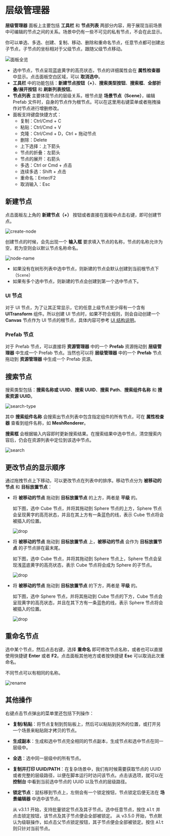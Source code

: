 # 层级管理器

**层级管理器** 面板上主要包括 **工具栏** 和 **节点列表** 两部分内容，用于展现当前场景中可编辑的节点之间的关系。场景中仍有一些不可见的私有节点，不会在此显示。

你可以单选、多选、创建、复制、移动、删除和重命名节点，任意节点都可创建出子节点，子节点的坐标相对于父级节点，跟随父级节点移动。

![面板全览](img/thumb.gif)

- 选中节点，节点呈现蓝底黄字的高亮状态，节点的详细属性会在 **属性检查器** 中显示。点击面板空白区域，可以 **取消选中**。
- **工具栏** 中的功能包括：**新建节点按钮（+）**、**搜索类型按钮**、**搜索框**、**全部折叠/展开按钮** 和 **刷新列表按钮**。
- **节点列表** 主要体现节点的层级关系，根节点是 **场景节点（Scene）**，编辑 Prefab 文件时，自身的节点作为根节点。可以在这里用右键菜单或者拖拽操作对节点进行增删修改。
- 面板支持键盘快捷方式：
    - 复制：Ctrl/Cmd + C
    - 粘贴：Ctrl/Cmd + V
    - 克隆：Ctrl/Cmd + D，Ctrl + 拖动节点
    - 删除：Delete
    - 上下选择：上下箭头
    - 节点的折叠：左箭头
    - 节点的展开：右箭头
    - 多选：Ctrl or Cmd + 点击
    - 连续多选：Shift + 点击
    - 重命名：Enter/F2
    - 取消输入：Esc

## 新建节点

点击面板左上角的 **新建节点（+）** 按钮或者直接在面板中点击右键，即可创建节点。

![create-node](img/create.png)

创建节点的时候，会先出现一个 **输入框** 要求填入节点的名称，节点的名称允许为空，若为空则会以默认节点名称命名。

![node-name](img/node-name.png)

- 如果没有在树形列表中选中节点，则新建的节点会默认创建到当前根节点下（`Scene`）
- 如果有多个选中节点，则新建的节点会创建到第一个选中节点下。

### UI 节点

对于 UI 节点，为了让其正常显示，它的任意上级节点至少得有一个含有 **UITransform** 组件。所以创建 UI 节点时，如果不符合规则，则会自动创建一个 **Canvas** 节点作为 UI 节点的根节点，具体内容可参考 [UI 结构说明](../../2d-object/ui-system/index.md)。

### Prefab 节点

对于 Prefab 节点，可以直接将 **资源管理器** 中的一个 **Prefab** 资源拖动到 **层级管理器** 中生成一个 Prefab 节点。当然也可以将 **层级管理器** 中的一个 **Prefab** 节点拖动到 **资源管理器** 中生成一个 Prefab 资源。

## 搜索节点

搜索类型包括：**搜索名称或 UUID**、**搜索 UUID**、**搜索 Path**、**搜索组件名称** 和 **搜索资源 UUID**。

![search-type](img/search-type.png)

其中 **搜索组件名称** 会搜索出节点列表中包含指定组件的所有节点，可在 **属性检查器** 查看到组件名称，如 **MeshRenderer**。

**搜索框** 会根据输入内容即时更新搜索结果。在搜索结果中选中节点，清空搜索内容后，仍会在资源列表中定位到该选中节点。

![search](img/search.png)

## 更改节点的显示顺序

通过拖拽节点上下移动，可以更改节点在列表中的排序。移动节点分为 **被移动的节点** 和 **目标放置节点**：

- 将 **被移动的节点** 拖动到 **目标放置节点** 的上方，两者是 **平级** 的。

    如下图，选中 Cube 节点，并将其拖动到 Sphere 节点的上方，Sphere 节点会呈现黄字的高亮状态，并且在其上方有一条蓝色的线，表示 Cube 节点将会被插入的位置。

    ![drop](img/drop.png)

- 将 **被移动的节点** 拖动到 **目标放置节点** 上，**被移动的节点** 会作为 **目标放置节点** 的子节点排在最末尾。

    如下图，选中 Cube 节点，并将其拖动到 Sphere 节点上，Sphere 节点会呈现浅蓝底黄字的高亮状态，表示 Cube 节点将会成为 Sphere 的子节点。

    ![drop](img/drop1.png)

- 将 **被移动的节点** 拖动到 **目标放置节点** 的下方，两者是 **平级** 的。

    如下图，选中 Sphere 节点，并将其拖动到 Cube 节点的下方，Cube 节点会呈现黄字的高亮状态，并且在其下方有一条蓝色的线，表示 Sphere 节点将会被插入的位置。

    ![drop](img/drop2.png)

## 重命名节点

选中某个节点，然后点击右键，选择 **重命名** 即可修改节点名称，或者也可以直接使用快捷键 **Enter** 或者 **F2**。点击面板其他地方或者按快捷键 **Esc** 可以取消此次重命名。

不同节点可以有相同的名称。

![rename](img/rename.png)

## 其他操作

右键点击节点弹出的菜单里还包括下列操作：

- **复制/粘贴**：将节点复制到剪贴板上，然后可以粘贴到另外的位置，或打开另一个场景来粘贴刚才拷贝的节点。
- **生成副本**：生成和选中节点完全相同的节点副本，生成节点和选中节点在同一层级中。
- **全选**：选中同一层级中的所有节点。
- **复制并打印 UUID/PATH**：在复杂场景中，我们有时候需要获取节点的 UUID 或者完整的层级路径，以便在脚本运行时访问该节点。点击该选项，就可以在 **控制台** 中看到当前选中节点的 UUID 以及节点的层级路径。
- **锁定节点**：鼠标移到节点上，左侧会有一个锁定按钮，节点锁定后便无法在 **场景编辑器** 中选中该节点。

  从 v3.1.1 开始，支持批量锁定节点及其子节点。选中任意节点，按住 <kbd>Alt</kbd> 并点击锁定按钮，该节点及其子节点便会全部被锁定。
  从 v3.5.0 开始，节点默认为级联操作，如点击父节点锁定按钮，其子节点便会全部被锁定。按住 <kbd>Alt</kbd> 则只针对当前节点。
